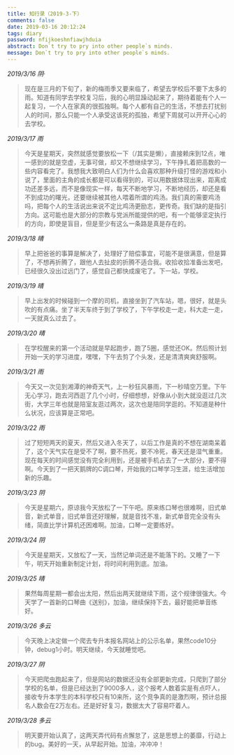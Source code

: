 ```yaml
---
title: 知行录（2019-3-下）
comments: false
date: 2019-03-16 20:12:24
tags: diary
password: nfijkoeshnfiawjhduia
abstract: Don`t try to pry into other people`s minds.
message: Don`t try to pry into other people`s minds.
---
```


*2019/3/16 阴·*

> 现在是三月的下旬了，新的梅雨季又要来临了，希望去学校后不要下太多的雨。知道有同学去学校复习后，我的心明显躁动起来了，期待着能有个人一起复习，一个人在家真的很孤独啊。每个人都有自己的生活，不想去打扰别人的时间，那么只能一个人承受这该死的孤独，希望下周就可以开开心心的去学校。

*2019/3/17 雨*

> 今天是星期天，突然就感觉要放松一下（/其实是懒），直接赖床到12点，唯一感到的就是空虚，无事可做，却又不想继续学习，下午挣扎着把高数的一些内容看完了。我想我大致明白人们为什么会喜欢那种升级打怪的游戏和小说了，里面的主角的成长都是可以看得到的，可以用数据体现出来，距离成功还差多远，而不是像现实一样，每天不断地学习，不断地经历，却还是看不到成功的曙光，还要继续被其他人喂着所谓的鸡汤。我们真的需要鸡汤吗，把每个人的生活说出来说不定比鸡汤更励志，更传奇。我们缺的是指引方向。这可能也是大部分的宗教与党派所能提供的吧，有一个能够坚定执行的方向，即使是盲目，但是至少有这么一条路是真是存在的。

*2019/3/18 晴*

> 早上把爸爸的事算是解决了，处理好了赔偿事宜，可能不是很满意，但是算了，不想再折腾了，跟他人去扯皮的折腾不适合我。收拾收拾准备出发吧，已经很久没出过远门了，感觉自己都快成废宅了。下一站，学校。

*2019/3/19 晴*

> 早上出发的时候碰到一个摩的司机，直接坐到了汽车站，嗯，很好，就是头吹的有点痛。坐了半天车终于到了学校了，下午学校走一走，科大走一走，一天就真么过去了。

*2019/3/20 晴*

> 在学校醒来的第一个活动就是早起跑步，跑了5圈，感觉还OK。然后照计划开始一天的学习进度，嘿嘿，下午去剪了个头发，还是清清爽爽舒服啊。

*2019/3/21 雨*

> 今天又一次见到湘潭的神奇天气，上一秒狂风暴雨，下一秒晴空万里。下午无心学习，跑去河西逛了几个小时，仔细想想，好像从小到大就没逛过几次街，大学三年也就是陪室友逛过两次，这次也是陪同学逛的。不知道是种什么状况，应该算是正常吧。

*2019/3/22 雨*

> 过了短短两天的夏天，然后又进入冬天了，以后工作是真的不想在湖南呆着了，这个天气实在是受不了啊，要不热死，要不冷死，春天还是湿气重重。现在每天的时间感觉没有完全利用到，还是被手机占去了一大部分，要不得啊。今天到了一把天鹅牌的C调口琴，开始我的口琴学习生涯，给生活增加新的乐趣。

*2019/3/23 阴*

> 今天是星期六，原谅我今天放松了一下午吧。原来练口琴也很难啊，旧式单音，新式单音，旧式单音还好理解，就是音找不准，新式单音完全没有头绪，简直比学计算机还困难啊。加油，口琴一定要练好。

*2019/3/24 阴*

> 今天是星期天，又放松了一天，当然记单词还是不能落下的。又睡了一下午，明天开始重新制定计划，将时间利用到底。加油。

*2019/3/25 晴*

> 果然每周星期一都会出太阳，然后出两天就继续下雨，这个规律很强大。今天学了一首新的口琴曲《送别》，加油，继续保持下去，最好能把单音练好。

*2019/3/26 多云*

> 今天晚上决定做一个爬去专升本报名网站上的公示名单，果然code10分钟，debug1小时。明天继续，今天就睡觉吧。

*2019/3/27 阴*

> 今天把爬虫跑起来了，但是网站的数据还没有全部更新完成，只爬到了部分学校的名单，但是已经达到了9000多人，这个报考人数着实是有点吓人，接收专升本学生的本科学校只有10来所，这个竞争真的是激烈啊，预计总报名人数会在2万左右。还是好好复习，数据太大了容易吓着人。

*2019/3/28 多云*

> 明天要开始认真了，这两天弄代码有点懈怠了，这是思想上的萎靡，行动上的bug。美好的一天，从早起开始。加油，冲冲冲！